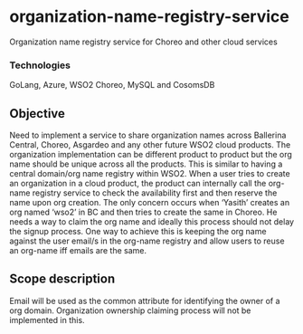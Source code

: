 # organization-name-registry-service

Organization name registry service for Choreo and other cloud services

### Technologies
GoLang, Azure, WSO2 Choreo, MySQL and CosomsDB

## Objective

Need to implement a service to share organization names across Ballerina Central, Choreo, Asgardeo and any other future WSO2 cloud products. The organization implementation can be different product to product but the org name should be unique across all the products.
This is similar to having a central domain/org name registry within WSO2. When a user tries to create an organization in a cloud product, the product can internally call the org-name registry service to check the availability first and then reserve the name upon org creation. The only concern occurs when ‘Yasith’ creates an org named ‘wso2’ in BC and then tries to create the same in Choreo. He needs a way to claim the org name and ideally this process should not delay the signup process.
One way to achieve this is keeping the org name against the user email/s in the org-name registry and allow users to reuse an org-name iff emails are the same.


## Scope description

Email will be used as the common attribute for identifying the owner of a org domain. Organization ownership claiming process will not be implemented in this.
